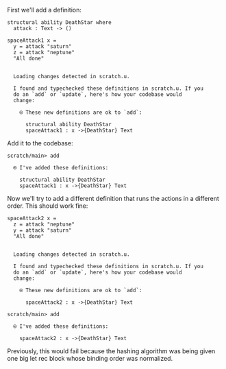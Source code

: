 
First we'll add a definition:

```unison
structural ability DeathStar where
  attack : Text -> ()

spaceAttack1 x =
  y = attack "saturn"
  z = attack "neptune"
  "All done"
```

```ucm

  Loading changes detected in scratch.u.

  I found and typechecked these definitions in scratch.u. If you
  do an `add` or `update`, here's how your codebase would
  change:
  
    ⍟ These new definitions are ok to `add`:
    
      structural ability DeathStar
      spaceAttack1 : x ->{DeathStar} Text

```
Add it to the codebase:

```ucm
scratch/main> add

  ⍟ I've added these definitions:
  
    structural ability DeathStar
    spaceAttack1 : x ->{DeathStar} Text

```
Now we'll try to add a different definition that runs the actions in a different order. This should work fine:

```unison
spaceAttack2 x =
  z = attack "neptune"
  y = attack "saturn"
  "All done"
```

```ucm

  Loading changes detected in scratch.u.

  I found and typechecked these definitions in scratch.u. If you
  do an `add` or `update`, here's how your codebase would
  change:
  
    ⍟ These new definitions are ok to `add`:
    
      spaceAttack2 : x ->{DeathStar} Text

```
```ucm
scratch/main> add

  ⍟ I've added these definitions:
  
    spaceAttack2 : x ->{DeathStar} Text

```
Previously, this would fail because the hashing algorithm was being given one big let rec block whose binding order was normalized.
